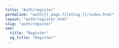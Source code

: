 ```yaml
---
title: "Auth/register"
permalink: "auth/{{ page.fileSlug }}/index.html"
layout: "auth/register.html"
slug: "auth/register"
seo:
  title: "Register"
  og_title: "Register"
---
```

